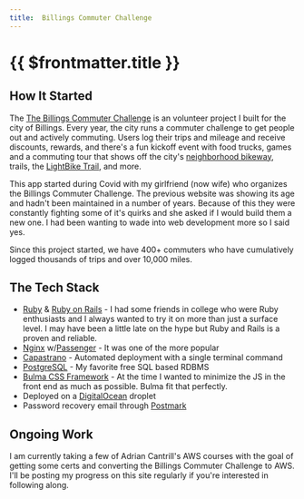 ```yaml
---
title:  Billings Commuter Challenge
---
```


# {{ $frontmatter.title }}

## How It Started

The [The Billings Commuter Challenge](https://www.billingscommuterchallenge.com) is an volunteer project I built for the city of Billings. Every year, the city runs a commuter challenge to get people out and actively commuting. Users log their trips and mileage and receive discounts, rewards, and there's a fun kickoff event with food trucks, games and a commuting tour that shows off the city's [neighborhood bikeway](https://www.billingsmt.gov/3057/Neighborhood-Bikeways), trails, the [LightBike Trail](https://downtownbillings.com/explore/lightbike-trail/), and more.

This app started during Covid with my girlfriend (now wife) who organizes the Billings Commuter Challenge. The previous website was showing its age and hadn't been maintained in a number of years. Because of this they were constantly fighting some of it's quirks and she asked if I would build them a new one. I had been wanting to wade into web development more so I said yes.

Since this project started, we have 400+ commuters who have cumulatively logged thousands of trips and over 10,000 miles.

## The Tech Stack

- [Ruby](https://www.ruby-lang.org/en/) & [Ruby on Rails](https://rubyonrails.org/) - I had some friends in college who were Ruby enthusiasts and I always wanted to try it on more than just a surface level. I may have been a little late on the hype but Ruby and Rails is a proven and reliable.
- [Nginx](https://nginx.org/en/) w/[Passenger](https://www.phusionpassenger.com/) - It was one of the more popular 
- [Capastrano](https://capistranorb.com/) - Automated deployment with a single terminal command
- [PostgreSQL](https://www.postgresql.org/) - My favorite free SQL based RDBMS
- [Bulma CSS Framework](https://bulma.io/) - At the time I wanted to minimize the JS in the front end as much as possible. Bulma fit that perfectly.
- Deployed on a [DigitalOcean](https://www.digitalocean.com/) droplet
- Password recovery email through [Postmark](https://postmarkapp.com/)

## Ongoing Work

I am currently taking a few of Adrian Cantrill's AWS courses with the goal of getting some certs and converting the Billings Commuter Challenge to AWS. I'll be posting my progress on this site regularly if you're interested in following along.